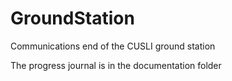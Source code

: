# GroundStation
Communications end of the CUSLI ground station

The progress journal is in the documentation folder

